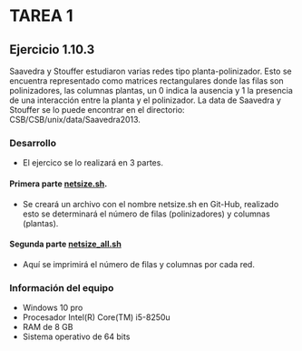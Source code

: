 # TAREA 1
## Ejercicio 1.10.3
Saavedra y Stouffer estudiaron varias redes tipo planta-polinizador.
Esto se encuentra representado como matrices rectangulares donde las filas son polinizadores, las columnas plantas, un 0 indica la ausencia y 1 la presencia de una interacción entre la planta y el polinizador.
La data de Saavedra y Stouffer se lo puede encontrar en el directorio: CSB/CSB/unix/data/Saavedra2013.
### Desarrollo
- El ejercico se lo realizará en 3 partes.
#### Primera parte [netsize.sh](https://github.com/RicardoMorales2001/Bioinfo_g1/blob/main/netsize.sh).
- Se creará un archivo con el nombre netsize.sh en Git-Hub, realizado esto se determinará el número de filas (polinizadores) y columnas (plantas).
#### Segunda parte [netsize_all.sh](https://github.com/RicardoMorales2001/Bioinfo_g1/blob/main/netsize_all.sh)
- Aquí se imprimirá el número de filas y columnas por cada red.
### Información del equipo
- Windows 10 pro
- Procesador Intel(R) Core(TM) i5-8250u
- RAM de 8 GB
- Sistema operativo de 64 bits
